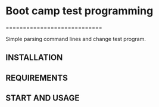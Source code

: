 # Boot camp test programming
============================

Simple parsing command lines and change test program.


INSTALLATION
------------


REQUIREMENTS
------------


START AND USAGE
---------------



